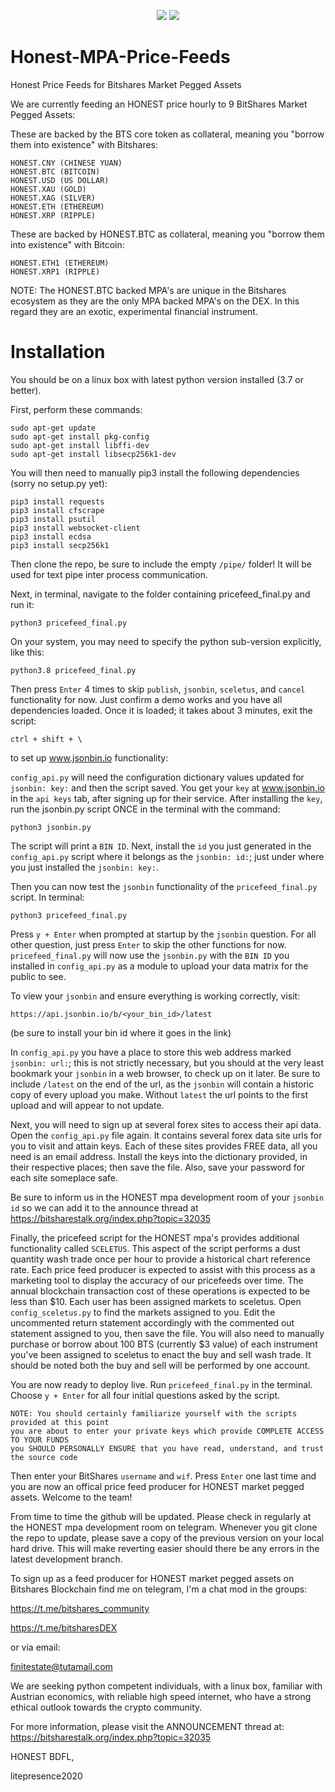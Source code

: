 <p align="center"> 
<img src="https://github.com/litepresence/Honest-MPA-Price-Feeds/blob/master/docs/Screenshot%20from%202020-10-29%2021-50-33.png">	
<img src="https://github.com/litepresence/Honest-MPA-Price-Feeds/blob/master/docs/Screenshot%20from%202020-10-30%2011-05-50.png">
</p>


# Honest-MPA-Price-Feeds
Honest Price Feeds for Bitshares Market Pegged Assets

We are currently feeding an HONEST price hourly to 9 BitShares Market Pegged Assets: 

These are backed by the BTS core token as collateral, meaning you "borrow them into existence" with Bitshares:

    HONEST.CNY (CHINESE YUAN)
    HONEST.BTC (BITCOIN)
    HONEST.USD (US DOLLAR)
    HONEST.XAU (GOLD)
    HONEST.XAG (SILVER)
    HONEST.ETH (ETHEREUM)
    HONEST.XRP (RIPPLE)

These are backed by HONEST.BTC as collateral, meaning you "borrow them into existence" with Bitcoin:

    HONEST.ETH1 (ETHEREUM)
    HONEST.XRP1 (RIPPLE)
    
NOTE: The HONEST.BTC backed MPA's are unique in the Bitshares ecosystem as they are the only MPA backed MPA's on the DEX.   In this regard they are an exotic, experimental financial instrument. 

# Installation
You should be on a linux box with latest python version installed (3.7 or better).

First, perform these commands:

    sudo apt-get update
    sudo apt-get install pkg-config
    sudo apt-get install libffi-dev
    sudo apt-get install libsecp256k1-dev

You will then need to manually pip3 install the following dependencies (sorry no setup.py yet):

    pip3 install requests
    pip3 install cfscrape
    pip3 install psutil
    pip3 install websocket-client
    pip3 install ecdsa
    pip3 install secp256k1

Then clone the repo, be sure to include the empty `/pipe/` folder!  It will be used for text pipe inter process communication.

Next, in terminal, navigate to the folder containing pricefeed_final.py and run it:

    python3 pricefeed_final.py 
  
On your system, you may need to specify the python sub-version explicitly, like this:
  
    python3.8 pricefeed_final.py 
  
Then press `Enter` 4 times to skip `publish`, `jsonbin`, `sceletus`, and `cancel` functionality for now.  Just confirm a demo works and you have all dependencies loaded.   Once it is loaded; it takes about 3 minutes, exit the script:

    ctrl + shift + \

to set up www.jsonbin.io functionality:

`config_api.py` will need the configuration dictionary values updated for `jsonbin: key:` and then the script saved.  You get your `key` at www.jsonbin.io in the `api keys` tab, after signing up for their service.   After installing the `key`, run the jsonbin.py script ONCE in the terminal with the command:

    python3 jsonbin.py 
    
The script will print a `BIN ID`.  Next, install the `id` you just generated in the `config_api.py` script where it belongs as the `jsonbin: id:`; just under where you just installed the `jsonbin: key:`.   

Then you can now test the `jsonbin` functionality of the `pricefeed_final.py` script.  In terminal:

    python3 pricefeed_final.py

Press `y + Enter` when prompted at startup by the `jsonbin` question.   For all other question, just press `Enter` to skip the other functions for now.   `pricefeed_final.py` will now use the `jsonbin.py` with the `BIN ID` you installed in `config_api.py` as a module to upload your data matrix for the public to see.

To view your `jsonbin` and ensure everything is working correctly, visit:

    https://api.jsonbin.io/b/<your_bin_id>/latest 

(be sure to install your bin id where it goes in the link)

In `config_api.py` you have a place to store this web address marked `jsonbin: url:`; this is not strictly necessary, but you should at the very least bookmark your `jsonbin` in a web browser, to check up on it later.  Be sure to include `/latest` on the end of the url, as the `jsonbin` will contain a historic copy of every upload you make.  Without `latest` the url points to the first upload and will appear to not update.

Next, you will need to sign up at several forex sites to access their api data.   Open the `config_api.py` file again.  It contains several forex data site urls for you to visit and attain keys.  Each of these sites provides FREE data, all you need is an email address.  Install the keys into the dictionary provided, in their respective places; then save the file.  Also, save your password for each site someplace safe. 

Be sure to inform us in the HONEST mpa development room of your `jsonbin id` so we can add it to the announce thread at https://bitsharestalk.org/index.php?topic=32035

Finally, the pricefeed script for the HONEST mpa's provides additional functionality called `SCELETUS`.  This aspect of the script performs a dust quantity wash trade once per hour to provide a historical chart reference rate.   Each price feed producer is expected to assist with this process as a marketing tool to display the accuracy of our pricefeeds over time.  The annual blockchain transaction cost of these operations is expected to be less than $10.   Each user has been assigned markets to sceletus.  Open `config_sceletus.py` to find the markets assigned to you.  Edit the uncommented return statement accordingly with the commented out statement assigned to you, then save the file.   You will also need to manually purchase or borrow about 100 BTS (currently $3 value) of each instrument you've been assigned to sceletus to enact the buy and sell wash trade.  It should be noted both the buy and sell will be performed by one account.  

You are now ready to deploy live.   Run `pricefeed_final.py` in the terminal.  Choose `y + Enter` for all four initial questions asked by the script.  

    NOTE: You should certainly familiarize yourself with the scripts provided at this point
    you are about to enter your private keys which provide COMPLETE ACCESS TO YOUR FUNDS
    you SHOULD PERSONALLY ENSURE that you have read, understand, and trust the source code

Then enter your BitShares `username` and `wif`.   Press `Enter` one last time and you are now an offical price feed producer for HONEST market pegged assets.   Welcome to the team!

From time to time the github will be updated.   Please check in regularly at the HONEST mpa development room on telegram.   Whenever you git clone the repo to update, please save a copy of the previous version on your local hard drive.   This will make reverting easier should there be any errors in the latest development branch.   
    
To sign up as a feed producer for HONEST market pegged assets on Bitshares Blockchain find me on telegram, I'm a chat mod in the groups:

https://t.me/bitshares_community

https://t.me/bitsharesDEX

or via email:

finitestate@tutamail.com

We are seeking python competent individuals, with a linux box, familiar with Austrian economics, with reliable high speed internet, who have a strong ethical outlook towards the crypto community. 

For more information, please visit the ANNOUNCEMENT thread at: https://bitsharestalk.org/index.php?topic=32035


HONEST BDFL,

litepresence2020
